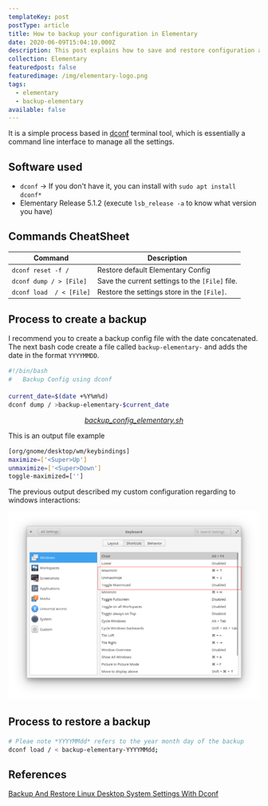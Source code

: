 ```yaml
---
templateKey: post
postType: article
title: How to backup your configuration in Elementary
date: 2020-06-09T15:04:10.000Z
description: This post explains how to save and restore configuration as keyboard or hotcorners via terminal
collection: Elementary
featuredpost: false
featuredimage: /img/elementary-logo.png
tags:
  - elementary
  - backup-elementary
available: false
---
```


It is a simple process based in [dconf](https://en.wikipedia.org/wiki/Dconf) terminal tool, which is essentially a command line interface to manage all the settings.

## Software used

* `dconf` -> If you don't have it, you can install with `sudo apt install dconf*`
* Elementary Release 5.1.2 (execute `lsb_release -a` to know what version you have)

## Commands CheatSheet


| Command                  | Description                                     |
| ------------------------ | ----------------------------------------------- |
| `dconf reset -f /`       | Restore default Elementary Config               |
| `dconf dump / > [File]`  | Save the current settings to the `[File]` file. |
| `dconf load  / < [File]` | Restore the  settings store in the  `[File]`.   |

## Process to create a backup

I recommend you to create a backup config file with the date concatenated. \
The next bash code create a file called `backup-elementary-` and adds the date in the format `YYYYMMDD`.

```bash
#!/bin/bash
#   Backup Config using dconf

current_date=$(date +%Y%m%d)
dconf dump / >backup-elementary-$current_date
```

<p align="center">
  <a href="https://github.com/cangulo/cheatsheet/blob/master/BashCheatSheet/resources/backup_config_elementary.sh"><i>backup_config_elementary.sh</i></a>
</p>

This is an output file example
```bash
[org/gnome/desktop/wm/keybindings]
maximize=['<Super>Up']
unmaximize=['<Super>Down']
toggle-maximized=['']
```

The previous output described my custom configuration regarding to windows interactions:

<p align="center">
    <img src="./resources/2020-06-09-backup-config/dconf_backup_ui_settings.png" alt="Keyboard Shortcuts for windows">
</p>

## Process to restore a backup

```bash
# Pleae note *YYYYMMdd* refers to the year month day of the backup 
dconf load / < backup-elementary-YYYYMMdd;
```

## References

[Backup And Restore Linux Desktop System Settings With Dconf](https://www.ostechnix.com/backup-and-restore-linux-desktop-system-settings-with-dconf/)
